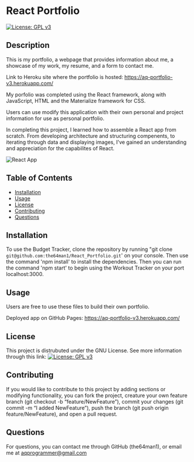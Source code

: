 # React Portfolio
[![License: GPL v3](https://img.shields.io/badge/License-GPLv3-blue.svg)](https://www.gnu.org/licenses/gpl-3.0)

## Description

This is my portfolio, a webpage that provides information about me, a showcase of my work, my resume, and a form to contact me.

Link to Heroku site where the portfolio is hosted: https://aq-portfolio-v3.herokuapp.com/

My porfolio was completed using the React framework, along with JavaScript, HTML and the Materialize framework for CSS.

Users can use modify this application with their own personal and project information for use as personal portfolio.

In completing this project, I learned how to assemble a React app from scratch. From developing architecture and structuring compenents, to iterating through data and displaying images, I've gained an understanding and appreciation for the capabilites of React.

![React App](https://user-images.githubusercontent.com/74144055/126721116-b33d1df4-d553-4ac6-8894-4bb69f1599ab.png)

## Table of Contents
    
- [Installation](#installation)
- [Usage](#usage)
- [License](#license)
- [Contributing](#contributing)
- [Questions](#questions)
    
## Installation
    
To use the Budget Tracker, clone the repository by running "git clone `git@github.com:the64man1/React_Portfolio.git`' on your console. Then use the command 'npm install' to install the dependencies. Then you can run the command 'npm start' to begin using the Workout Tracker on your port localhost:3000.

## Usage
    
Users are free to use these files to build their own portfolio.

Deployed app on GitHub Pages: https://aq-portfolio-v3.herokuapp.com/
    
## License
    
This project is distrubuted under the GNU License. See more information through this link: [![License: GPL v3](https://img.shields.io/badge/License-GPLv3-blue.svg)](https://www.gnu.org/licenses/gpl-3.0)
    
## Contributing
    
If you would like to contribute to this project by adding sections or modifying functionality, you can fork the project, creature your own feature branch (git checkout -b “feature/NewFeature”), commit your changes (git commit -m “I added NewFeature”), push the branch (git push origin feature/NewFeature), and open a pull request.
    
## Questions
    
For questions, you can contact me through GitHub (the64man1), or email me at aqprogrammer@gmail.com
